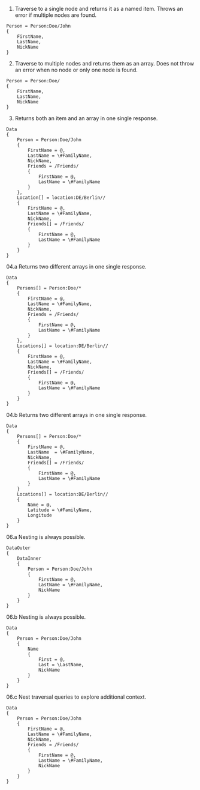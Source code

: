 ﻿01. Traverse to a single node and returns it as a named item.
Throws an error if multiple nodes are found.
```gcl
Person = Person:Doe/John
{
    FirstName,
    LastName,
    NickName
}
```

02. Traverse to multiple nodes and returns them as an array.
Does not throw an error when no node or only one node is found.
```gcl
Person = Person:Doe/
{
    FirstName,
    LastName,
    NickName
}
```

03. Returns both an item and an array in one single response.
```gcl
Data
{
    Person = Person:Doe/John
    {
        FirstName = @,
        LastName = \#FamilyName,
        NickName,
        Friends = /Friends/
        {
            FirstName = @,
            LastName = \#FamilyName
        }
    },
    Location[] = location:DE/Berlin//
    {
        FirstName = @,
        LastName = \#FamilyName,
        NickName,
        Friends[] = /Friends/
        {
            FirstName = @,
            LastName = \#FamilyName
        }
    }
}
```

04.a Returns two different arrays in one single response.
```gcl
Data
{
    Persons[] = Person:Doe/*
    {
        FirstName = @,
        LastName = \#FamilyName,
        NickName,
        Friends = /Friends/
        {
            FirstName = @,
            LastName = \#FamilyName
        }
    },
    Locations[] = location:DE/Berlin//
    {
        FirstName = @,
        LastName = \#FamilyName,
        NickName,
        Friends[] = /Friends/
        {
            FirstName = @,
            LastName = \#FamilyName
        }
    }
}
```

04.b Returns two different arrays in one single response.
```gcl
Data
{
    Persons[] = Person:Doe/*
    {
        FirstName = @,
        LastName  = \#FamilyName,
        NickName,
        Friends[] = /Friends/
        {
            FirstName = @,
            LastName = \#FamilyName
        }
    }
    Locations[] = location:DE/Berlin//
    {
        Name = @,
        Latitude = \#FamilyName,
        Longitude
    }
}
```

06.a Nesting is always possible.
```gcl
DataOuter
{
    DataInner
    {
        Person = Person:Doe/John
        {
            FirstName = @,
            LastName = \#FamilyName,
            NickName
        }
    }
}
```

06.b Nesting is always possible.
```gcl
Data
{
    Person = Person:Doe/John
    {
        Name
        {
            First = @,
            Last = \LastName,
            NickName
        }
    }
}
```

06.c Nest traversal queries to explore additional context.
```gcl
Data
{
    Person = Person:Doe/John
    {
        FirstName = @,
        LastName = \#FamilyName,
        NickName,
        Friends = /Friends/
        {
            FirstName = @,
            LastName = \#FamilyName,
            NickName
        }
    }
}
```
